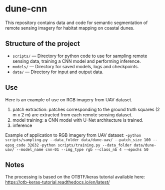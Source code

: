 # dune-cnn

This repository contains data and code for semantic segmentation of remote sensing imagery for habitat mapping on coastal dunes.

## Structure of the project

- `scripts/` — Directory for python code to use for sampling remote sensing data, training a CNN model and performing inference.
- `models/` — Directory for saved models, logs and checkpoints.
- `data/` — Directory for input and output data.

## Use
Here is an example of use on RGB imagery from UAV dataset. 
1) patch extraction: patches corresponding to the ground truth squares (2 m x 2 m) are extracted from each remote sensing dataset. 
3) model training: a CNN model with U-Net architecture is trained.
5) inference

Example of application to RGB imagery from UAV dataset:
-`python scripts/sampling.py --data_folder data/dune-uav/ --patch_size 100 --epsg_code 32632`
-`python scripts/training.py --data_folder data/dune-uav/ --model_name cnn-01 --img_type rgb --class_nb 4 --epochs 50`

## Notes
The processing is based on the OTBTF/keras tutorial available here: https://otb-keras-tutorial.readthedocs.io/en/latest/ 
